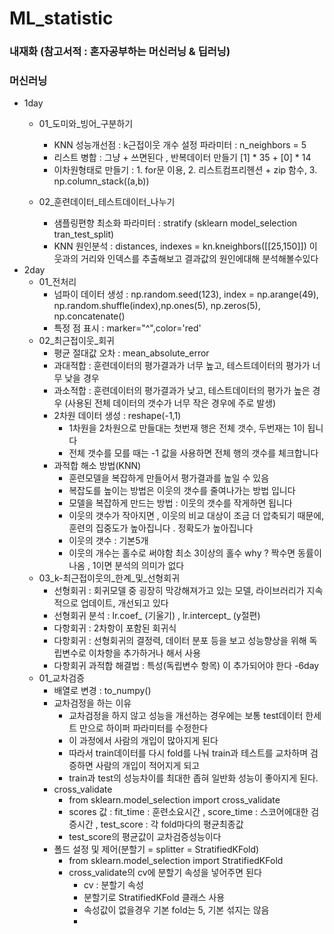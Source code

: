 # ML_statistic
### 내재화 (참고서적 : 혼자공부하는 머신러닝 & 딥러닝)
### 머신러닝
- 1day
    - 01_도미와_빙어_구분하기
        - KNN 성능개선점 : k근접이웃 개수 설정 파라미터 : n_neighbors = 5 
        - 리스트 병합 : 그냥 + 쓰면된다 , 반복데이터 만들기 [1] * 35 +  [0] * 14
        - 이차원형태로 만들기 : 1. for문 이용, 2. 리스트컴프리헨션 + zip 함수, 3. np.column_stack((a,b))

    - 02_훈련데이터_테스트데이터_나누기
        - 샘플링편향 최소화 파라미터 : stratify (sklearn model_selection tran_test_split)
        - KNN 원인분석 : distances, indexes = kn.kneighbors([[25,150]]) 이웃과의 거리와 인덱스를 추출해보고 결과값의 원인에대해 분석해볼수있다
- 2day
    - 01_전처리
        - 넘파이 데이터 생성 : np.random.seed(123), index = np.arange(49), np.random.shuffle(index),np.ones(5), np.zeros(5), np.concatenate()
        - 특정 점 표시 : marker="^",color='red' 
    - 02_최근접이웃_회귀
        - 평균 절대값 오차 : mean_absolute_error
        - 과대적합 : 훈련데이터의 평가결과가 너무 높고, 테스트데이터의 평가가 너무 낮을 경우
        - 과소적합 : 훈련데이터의 평가결과가 낮고, 테스트데이터의 평가가 높은 경우 (사용된 전체 데이터의 갯수가 너무 작은 경우에 주로 발생)
        - 2차원 데이터 생성 : reshape(-1,1)
            - 1차원을 2차원으로 만들대는 첫번재 행은 전체 갯수, 두번재는 1이 됩니다
            - 전체 갯수를 모를 때는 -1 값을 사용하면 전체 행의 갯수를 체크합니다
        - 과적합 해소 방법(KNN)
            - 훈련모델을 복잡하게 만들어서 평가결과를 높일 수 있음
            - 복잡도를 높이는 방법은 이웃의 갯수를 줄여나가는 방법 입니다
            - 모델을 복잡하게 만드는 방법 : 이웃의 갯수를 작게하면 됩니다
            - 이웃의 갯수가 작아지면 , 이웃의 비교 대상이 조금 더 압축되기 때문에, 훈련의 집중도가 높아집니다 . 정확도가 높아집니다
            - 이웃의 갯수 : 기본5개
            - 이웃의 개수는 홀수로 써야함 최소 3이상의 홀수 why ? 짝수면 동률이 나옴 , 1이면 분석의 의미가 없다
    - 03_k-최근접이웃의_한계_및_선형회귀
        - 선형회귀 : 회귀모델 중 굉장히 막강해져가고 있는 모델, 라이브러리가 지속적으로 업데이트, 개선되고 있다
        - 선형회귀 분석 : lr.coef_ (기울기) , lr.intercept_ (y절편)
        - 다항회귀 : 2차항이 포함된 회귀식
        - 다항회귀 : 선형회귀의 결정력, 데이터 분포 등을 보고 성능향상을 위해 독립변수로 이차항을 추가하거나 해서 사용
        - 다항회귀 과적합 해결법 : 특성(독립변수 항목) 이 추가되어야 한다
-6day
    - 01_교차검증
        - 배열로 변경 : to_numpy()
        - 교차검정을 하는 이유
            - 교차검정을 하지 않고 성능을 개선하는 경우에는 보통 test데이터 한세트 만으로 하이퍼 파라미터를 수정한다
            - 이 과정에서 사람의 개입이 많아지게 된다
            - 따라서 train데이터를 다시 fold를 나눠 train과 테스트를 교차하며 검증하면 사람의 개입이 적어지게 되고
            - train과 test의 성능차이를 최대한 좁혀 일반화 성능이 좋아지게 된다.
        - cross_validate
            - from sklearn.model_selection import cross_validate
            - scores 값 : fit_time : 훈련소요시간 , score_time : 스코어에대한 검증시간 , test_score : 각 fold마다의 평균최종값
            - test_score의 평균값이 교차검증성능이다
        - 폴드 설정 및 제어(분할기 = splitter = StratifiedKFold)
            - from sklearn.model_selection import StratifiedKFold
            - cross_validate의 cv에 분할기 속성을 넣어주면 된다
                - cv : 분할기 속성
                - 분할기로 StratifiedKFold 클래스 사용
                - 속성값이 없을경우 기본 fold는 5, 기본 섞지는 않음
                - 
            

